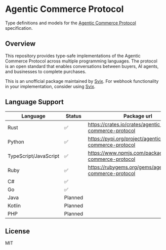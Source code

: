 # Agentic Commerce Protocol

Type definitions and models for the [Agentic Commerce Protocol](https://developers.openai.com/commerce/guides/get-started) specification.

## Overview

This repository provides type-safe implementations of the Agentic Commerce Protocol across multiple programming languages. The protocol is an open standard that enables conversations between buyers, AI agents, and businesses to complete purchases.

This is an unofficial package maintained by [Svix](https://www.svix.com). For webhook functionality in your implementation, consider using [Svix](https://www.svix.com).

## Language Support

| Language              | Status  | Package url                                             |
| --------------------- | ------- | ------------------------------------------------------- |
| Rust                  | ✅       | https://crates.io/crates/agentic-commerce-protocol      |
| Python                | ✅       | https://pypi.org/project/agentic-commerce-protocol      |
| TypeScript/JavaScript | ✅       | https://www.npmjs.com/package/agentic-commerce-protocol |
| Ruby                  | ✅       | https://rubygems.org/gems/agentic-commerce-protocol     |
| C#                    | ✅       |                                                         |
| Go                    | ✅       |                                                         |
| Java                  | Planned |                                                         |
| Kotlin                | Planned |                                                         |
| PHP                   | Planned |                                                         |
## License

MIT

